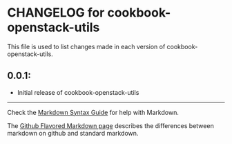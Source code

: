 # CHANGELOG for cookbook-openstack-utils

This file is used to list changes made in each version of cookbook-openstack-utils.

## 0.0.1:

* Initial release of cookbook-openstack-utils

- - - 
Check the [Markdown Syntax Guide](http://daringfireball.net/projects/markdown/syntax) for help with Markdown.

The [Github Flavored Markdown page](http://github.github.com/github-flavored-markdown/) describes the differences between markdown on github and standard markdown.
